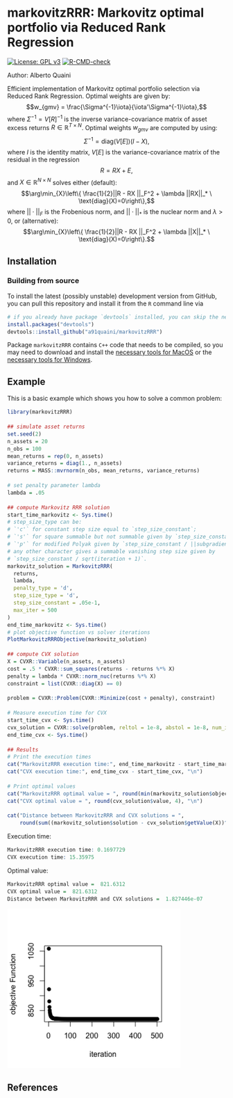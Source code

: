 
# markovitzRRR: Markovitz optimal portfolio via Reduced Rank Regression

<!-- badges: start -->
[![License: GPL v3](https://img.shields.io/badge/License-GPLv3-blue.svg)](https://www.gnu.org/licenses/gpl-3.0)
[![R-CMD-check](https://github.com/a91quaini/markovitzRRR/actions/workflows/R-CMD-check.yaml/badge.svg)](https://github.com/a91quaini/markovitzRRR/actions/workflows/R-CMD-check.yaml)
<!-- badges: end -->

Author: Alberto Quaini

Efficient implementation of Markovitz optimal portfolio selection via Reduced Rank Regression. Optimal weights are given by:
$$w_{gmv} = \frac{\Sigma^{-1}\iota}{\iota'\Sigma^{-1}\iota},$$
where $\Sigma^{-1} = V[R]^{-1}$ is the inverse variance-covariance matrix of asset
excess returns $R\in\mathbb R^{T\times N}$. Optimal weights $w_{gmv}$ are computed by using:
$$\Sigma^{-1}=\text{diag}(V[E])(I - X),$$
where $I$ is the identity matrix,
$V[E]$ is the variance-covariance matrix of the residual in the regression
$$R=RX+E,$$
and $X\in\mathbb R^{N\times N}$ solves either (default):
$$\arg\min_{X}\left\{ \frac{1}{2}||R - RX ||_F^2 + \lambda ||RX||_* \ \text{diag}(X)=0\right\},$$
where $||\cdot||_F$ is the Frobenious norm, and 
$||\cdot||_*$ is the nuclear norm and $\lambda>0$,
or (alternative): 
$$\arg\min_{X}\left\{ \frac{1}{2}||R - RX ||_F^2 + \lambda ||X||_* \ \text{diag}(X)=0\right\}.$$

## Installation

### Building from source

To install the latest (possibly unstable) development version from
GitHub, you can pull this repository and install it from the `R` command
line via

```R
# if you already have package `devtools` installed, you can skip the next line
install.packages("devtools")
devtools::install_github("a91quaini/markovitzRRR")
```

Package `markovitzRRR` contains `C++` code that needs to be
compiled, so you may need to download and install the [necessary tools
for MacOS](https://cran.r-project.org/bin/macosx/tools/) or the
[necessary tools for
Windows](https://cran.r-project.org/bin/windows/Rtools/).


## Example

This is a basic example which shows you how to solve a common problem:

``` r
library(markovitzRRR)

## simulate asset returns
set.seed(2)
n_assets = 20
n_obs = 100
mean_returns = rep(0, n_assets)
variance_returns = diag(1., n_assets)
returns = MASS::mvrnorm(n_obs, mean_returns, variance_returns)

# set penalty parameter lambda
lambda = .05

## compute Markovitz RRR solution
start_time_markovitz <- Sys.time()
# step_size_type can be:
# `'c'` for constant step size equal to `step_size_constant`;
# `'s'` for square summable but not summable given by `step_size_constant / (iteration + 1)`;
# `'p'` for modified Polyak given by `step_size_constant / ||subgradient||_F^2`;
# any other character gives a summable vanishing step size given by
# `step_size_constant / sqrt(iteration + 1)`.
markovitz_solution = MarkovitzRRR(
  returns,
  lambda,
  penalty_type = 'd',
  step_size_type = 'd',
  step_size_constant = .05e-1,
  max_iter = 500
)
end_time_markovitz <- Sys.time()
# plot objective function vs solver iterations
PlotMarkovitzRRRObjective(markovitz_solution)

## compute CVX solution
X = CVXR::Variable(n_assets, n_assets)
cost = .5 * CVXR::sum_squares(returns - returns %*% X)
penalty = lambda * CVXR::norm_nuc(returns %*% X)
constraint = list(CVXR::diag(X) == 0)

problem = CVXR::Problem(CVXR::Minimize(cost + penalty), constraint)

# Measure execution time for CVX
start_time_cvx <- Sys.time()
cvx_solution = CVXR::solve(problem, reltol = 1e-8, abstol = 1e-8, num_iter = 10000)
end_time_cvx <- Sys.time()

## Results
# Print the execution times
cat("MarkovitzRRR execution time:", end_time_markovitz - start_time_markovitz, "\n")
cat("CVX execution time:", end_time_cvx - start_time_cvx, "\n")

# Print optimal values
cat("MarkovitzRRR optimal value = ", round(min(markovitz_solution$objective), 4), "\n")
cat("CVX optimal value = ", round(cvx_solution$value, 4), "\n")

cat("Distance between MarkovitzRRR and CVX solutions = ",
    round(sum((markovitz_solution$solution - cvx_solution$getValue(X))^2), 15), "\n")
```

Execution time:
``` r
MarkovitzRRR execution time: 0.1697729 
CVX execution time: 15.35975 
```

Optimal value:
``` r
MarkovitzRRR optimal value =  821.6312 
CVX optimal value =  821.6312 
Distance between MarkovitzRRR and CVX solutions =  1.827446e-07 
```

<p float="left">
<img src="inst/examples/solver_path.png" width="400" />
</p>

## References
